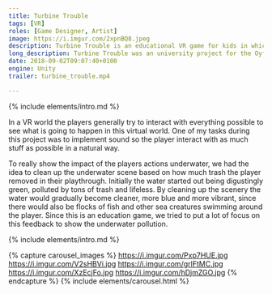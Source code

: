 ```yaml
---
title: Turbine Trouble
tags: [VR]
roles: [Game Designer, Artist]
image: https://i.imgur.com/2xpnBQ8.jpeg
description: Turbine Trouble is an educational VR game for kids in which the robot Toby teaches you about tidal energy and underwater pollution.
long_description: Turbine Trouble was an university project for the Oyfo museum in Hengelo, NL as client. In this project, we were given eight weeks time of development with a team of five artists and two programmers. The assignment that was given to us was to create an educational VR game/experience about one renewable energy with young kids (age 10) as a target group. We chose to develop the game in Unity3D, since we were the most familiar with this engine. Our game is targeted to be played with an Oculus Rift VR.
date: 2018-09-02T09:07:40+0100
engine: Unity
trailer: turbine_trouble.mp4

---
```



{% include elements/intro.md %}

In a VR world the players generally try to interact with everything possible to see what is going to happen in this virtual world. One of my tasks during this project was to implement sound so the player interact with as much stuff as possible in a natural way.


To really show the impact of the players actions underwater, we had the idea to clean up the underwater scene based on how much trash the player removed in their playthrough. Initially the water started out being digustingly green, polluted by tons of trash and lifeless. By cleaning up the scenery the water would gradually become cleaner, more blue and more vibrant, since there would also be flocks of fish and other sea creatures swimming around the player. Since this is an education game, we tried to put a lot of focus on this feedback to show the underwater pollution.

{% include elements/intro.md %}

{% capture carousel_images %}
https://i.imgur.com/Pxp7HUE.jpg
https://i.imgur.com/V2sHBVi.jpg
https://i.imgur.com/grIFtMC.jpg
https://i.imgur.com/XzEcjFo.jpg
https://i.imgur.com/hDjmZGO.jpg
{% endcapture %}
{% include elements/carousel.html %}

